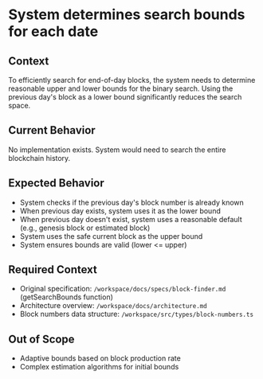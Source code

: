 # System determines search bounds for each date

## Context

To efficiently search for end-of-day blocks, the system needs to determine reasonable upper and lower bounds for the binary search. Using the previous day's block as a lower bound significantly reduces the search space.

## Current Behavior

No implementation exists. System would need to search the entire blockchain history.

## Expected Behavior

- System checks if the previous day's block number is already known
- When previous day exists, system uses it as the lower bound
- When previous day doesn't exist, system uses a reasonable default (e.g., genesis block or estimated block)
- System uses the safe current block as the upper bound
- System ensures bounds are valid (lower <= upper)

## Required Context

- Original specification: `/workspace/docs/specs/block-finder.md` (getSearchBounds function)
- Architecture overview: `/workspace/docs/architecture.md`
- Block numbers data structure: `/workspace/src/types/block-numbers.ts`

## Out of Scope

- Adaptive bounds based on block production rate
- Complex estimation algorithms for initial bounds
